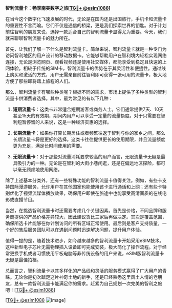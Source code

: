 **智利流量卡：畅享南美数字之旅[[TG💪+ @esim1088](https://t.me/s/esim1088)]**

在当今这个数字化飞速发展的时代，无论是在国内还是出国旅行，手机卡和流量卡的重要性不言而喻。它们不仅是通信的桥梁，更是我们探索世界的钥匙。对于计划前往智利的朋友来说，选择一款适合自己的智利流量卡显得尤为重要。今天，我们就来聊聊智利流量卡的魅力所在。

首先，让我们了解一下什么是智利流量卡。简单来说，智利流量卡就是一种专门为访问智利地区的用户设计的移动数据卡。它能够帮助用户在智利境内轻松实现网络连接，无论是浏览网页、观看视频还是使用社交媒体，都能享受到稳定且快速的上网体验。相较于传统的SIM卡，智利流量卡的优势在于其灵活性和便捷性。通过线上购买和激活的方式，用户无需亲自前往智利即可获得一张可用的流量卡，极大地方便了那些即将踏上旅程的人们。

那么，智利流量卡有哪些种类呢？根据不同的需求，市场上提供了多种类型的智利流量卡供消费者选择。其中，最为常见的有以下几种：

1. **短期流量卡**：这类卡非常适合短期游客或商务人士。它们通常提供7天、10天甚至15天的有效期，期间内用户可以享受一定量的流量额度。对于只需要在智利短暂停留的人来说，这是一种经济实惠的选择。

2. **长期流量卡**：如果你打算长期居住或者频繁往返于智利与你的家乡之间，那么长期流量卡将是更好的选择。这类卡往往提供更长的使用期限，并且流量额度更为充足，满足长时间使用的需要。

3. **无限流量卡**：对于那些对流量消耗要求较高的用户而言，无限流量卡无疑是最具吸引力的一种。无论是在智利的大街小巷闲逛，还是在偏远地区探险，都可以毫无顾虑地使用网络。

除了上述基本分类外，还有一些特殊功能的智利流量卡值得关注。例如，有些卡支持国际漫游服务，允许用户在其他国家也能使用该卡进行通话和上网；还有些卡特别优化了视频流媒体播放效果，确保用户即使在旅途中也能享受高清画质的在线电影或直播节目。

当然，在挑选智利流量卡时还需要考虑几个关键因素。首先是价格，不同品牌和服务商提供的产品价格差异较大，因此建议货比三家后再做决定。其次是覆盖范围，确保所选卡片能够在你计划访问的所有区域正常使用。最后则是客户支持质量，一个好的售后服务团队可以在遇到问题时迅速解决问题，提升用户体验。

值得一提的是，随着技术进步，如今越来越多的智利流量卡开始采用eSIM技术。这种新型电子芯片无需物理插入设备即可完成安装，极大简化了操作流程。对于经常更换手机或者习惯使用平板电脑等非传统设备的用户来说，eSIM版智利流量卡无疑是最佳拍档。

总而言之，智利流量卡以其多样化的产品线和灵活的服务模式赢得了广大用户的青睐。无论你是初次踏足这片神奇土地的新手，还是已经熟悉这里风土人情的老朋友，总有一款智利流量卡能满足你的需求。赶紧为自己规划一次完美的智利之旅吧！[[TG💪+ @esim1088](https://t.me/s/esim1088)]

[[TG💪+ @esim1088](https://t.me/s/esim1088) ![Image](https://i.postimg.cc/4NQfJmqS/Snipaste-2025-05-13-00-14-12.png)]